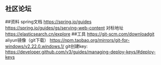 ## 社区论坛

##资料
spring文档
https://spring.io/guides
https://spring.io/guides/gs/serving-web-content
对标地址
https://elasticsearch.cn/explore
##工具
https://git-scm.com/downloadgit
aliyun镜像（git下载）
https://npm.taobao.org/mirrors/git-for-windows/v2.22.0.windows.1/
git创建key:
https://developer.github.com/v3/guides/managing-deploy-keys/#deploy-keys
